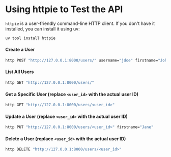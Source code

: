 # Using httpie to Test the API

`httpie` is a user-friendly command-line HTTP client. If you don't have it installed, you can install it using uv:

```bash
uv tool install httpie
```

#### Create a User

```bash
http POST "http://127.0.0.1:8000/users/" username="jdoe" firstname="John" lastname="Doe"
```

#### List All Users

```bash
http GET "http://127.0.0.1:8000/users/"
```

#### Get a Specific User (replace `<user_id>` with the actual user ID)

```bash
http GET "http://127.0.0.1:8000/users/<user_id>"
```

#### Update a User (replace `<user_id>` with the actual user ID)

```bash
http PUT "http://127.0.0.1:8000/users/<user_id>" firstname="Jane"
```

#### Delete a User (replace `<user_id>` with the actual user ID)

```bash
http DELETE "http://127.0.0.1:8000/users/<user_id>"
```